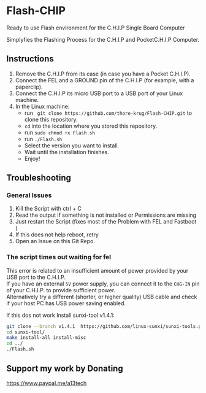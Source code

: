 # Flash-CHIP
Ready to use Flash environment for the C.H.I.P Single Board Computer

Simplyfies the Flashing Process for the C.H.I.P and PocketC.H.I.P Computer. 

## Instructions
1. Remove the C.H.I.P from its case (in case you have a Pocket C.H.I.P).
2. Connect the FEL and a GROUND pin of the C.H.I.P (for example, with a paperclip).
3. Connect the C.H.I.P its micro USB port to a USB port of your Linux machine.
4. In the Linux machine:
    - run ` git clone https://github.com/thore-krug/Flash-CHIP.git` to clone this repository.
    - `cd` into the location where you stored this repository.
    - run `sudo chmod +x Flash.sh`
    - run `./Flash.sh`
    - Select the version you want to install.
    - Wait until the installation finishes.
    - Enjoy!
  
## Troubleshooting 
### General Issues
1. Kill the Script with ctrl + C 
2. Read the output if something is not installed or Permissions are missing 
3. Just restart the Script (fixes most of the Problem with FEL and Fastboot ) 
4. If this does not help reboot, retry
5. Open an Issue on this Git Repo. 

### The script times out waiting for fel
This error is related to an insufficient amount of power provided by your USB port to the C.H.I.P.  
If you have an external `5V` power supply, you can connect it to the `CHG-IN` pin of your C.H.I.P. to provide sufficient power.    
Alternatively try a different (shorter, or higher quality) USB cable and check if your host PC has USB power saving enabled.  

If this dos not work Install sunxi-tool v1.4.1:
```bash
git clone --branch v1.4.1  https://github.com/linux-sunxi/sunxi-tools.git
cd sunxi-tool/
make install-all install-misc
cd ../
./Flash.sh
```
## Support my work by Donating 

https://www.paypal.me/a13tech
